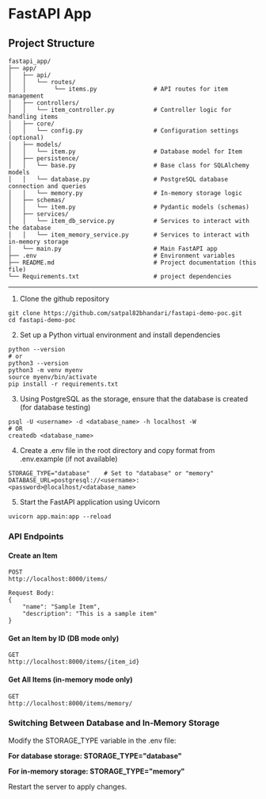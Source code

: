 # FastAPI App

## Project Structure
```
fastapi_app/
├── app/
│   ├── api/
│   │   └── routes/
│   │        └── items.py                # API routes for item management
│   ├── controllers/
│   │   └── item_controller.py           # Controller logic for handling items
│   ├── core/
│   │   └── config.py                    # Configuration settings (optional)
│   ├── models/
│   │   └── item.py                      # Database model for Item
│   ├── persistence/
│   │   └── base.py                      # Base class for SQLAlchemy models
│   │   └── database.py                  # PostgreSQL database connection and queries
│   │   └── memory.py                    # In-memory storage logic
│   ├── schemas/
│   │   └── item.py                      # Pydantic models (schemas)
│   ├── services/
│   │   └── item_db_service.py           # Services to interact with the database
│   │   └── item_memory_service.py       # Services to interact with in-memory storage
│   └── main.py                          # Main FastAPI app
├── .env                                 # Environment variables
├── README.md                            # Project documentation (this file)
└── Requirements.txt                     # project dependencies
```
---------------------
1. Clone the github repository
```
git clone https://github.com/satpal82bhandari/fastapi-demo-poc.git
cd fastapi-demo-poc
```

2. Set up a Python virtual environment and install dependencies
```
python --version
# or
python3 --version
python3 -m venv myenv
source myenv/bin/activate
pip install -r requirements.txt
```

3. Using PostgreSQL as the storage, ensure that the database is created (for database testing)
```
psql -U <username> -d <database_name> -h localhost -W
# OR
createdb <database_name>
```
4. Create a .env file in the root directory and copy format from .env.example (if not available)
```
STORAGE_TYPE="database"    # Set to "database" or "memory"
DATABASE_URL=postgresql://<username>:<password>@localhost/<database_name>
```
5. Start the FastAPI application using Uvicorn
```
uvicorn app.main:app --reload
```

### API Endpoints

#### Create an Item

```
POST 
http://localhost:8000/items/

Request Body:
{
    "name": "Sample Item",
    "description": "This is a sample item"
}
```
#### Get an Item by ID (DB mode only)
```
GET 
http://localhost:8000/items/{item_id}
```

#### Get All Items (in-memory mode only)
```
GET 
http://localhost:8000/items/memory/
```
### Switching Between Database and In-Memory Storage
Modify the STORAGE_TYPE variable in the .env file:

**For database storage: STORAGE_TYPE="database"**

**For in-memory storage: STORAGE_TYPE="memory"**

Restart the server to apply changes.
